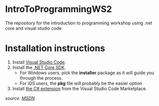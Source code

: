 # IntroToProgrammingWS2
The repository for the introduction to programming workshop using .net core and visual studio code

# Installation instructions
1. Install [Visual Studio Code](https://code.visualstudio.com/).
2. Install the [.NET Core SDK](https://www.microsoft.com/net/download/core).
    - For Windows users, pick the **installer** package as it will guide you through the process.
    - For iOS users, the **pkg** file will probably be the easier option
3. Install [the C# extension](https://marketplace.visualstudio.com/items?itemName=ms-vscode.csharp) from the Visual Studio Code Marketplace.

*source: [MSDN](https://docs.microsoft.com/en-us/dotnet/core/tutorials/with-visual-studio-code)*